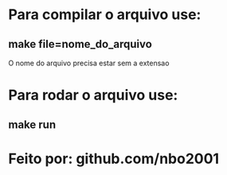 # Para compilar o arquivo use:

## make file=nome_do_arquivo

O nome do arquivo precisa estar sem a extensao

# Para rodar o arquivo use:

## make run

# Feito por: github.com/nbo2001


